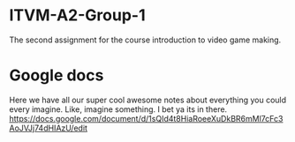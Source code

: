 # ITVM-A2-Group-1
The second assignment for the course introduction to video game making. 

# Google docs
Here we have all our super cool awesome notes about everything you could every imagine. Like, imagine something. I bet ya its in there. 
https://docs.google.com/document/d/1sQId4t8HiaRoeeXuDkBR6mMl7cFc3AoJVJj74dHIAzU/edit
